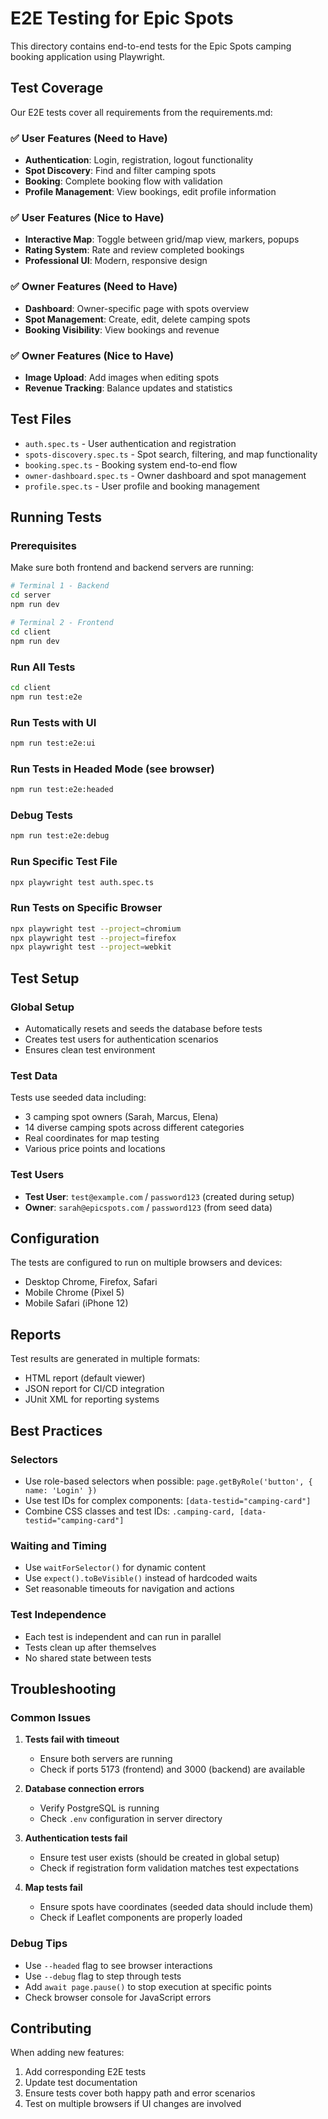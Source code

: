 # E2E Testing for Epic Spots

This directory contains end-to-end tests for the Epic Spots camping booking application using Playwright.

## Test Coverage

Our E2E tests cover all requirements from the requirements.md:

### ✅ **User Features (Need to Have)**
- **Authentication**: Login, registration, logout functionality
- **Spot Discovery**: Find and filter camping spots
- **Booking**: Complete booking flow with validation
- **Profile Management**: View bookings, edit profile information

### ✅ **User Features (Nice to Have)**
- **Interactive Map**: Toggle between grid/map view, markers, popups
- **Rating System**: Rate and review completed bookings
- **Professional UI**: Modern, responsive design

### ✅ **Owner Features (Need to Have)**
- **Dashboard**: Owner-specific page with spots overview
- **Spot Management**: Create, edit, delete camping spots
- **Booking Visibility**: View bookings and revenue

### ✅ **Owner Features (Nice to Have)**
- **Image Upload**: Add images when editing spots
- **Revenue Tracking**: Balance updates and statistics

## Test Files

- `auth.spec.ts` - User authentication and registration
- `spots-discovery.spec.ts` - Spot search, filtering, and map functionality
- `booking.spec.ts` - Booking system end-to-end flow
- `owner-dashboard.spec.ts` - Owner dashboard and spot management
- `profile.spec.ts` - User profile and booking management

## Running Tests

### Prerequisites
Make sure both frontend and backend servers are running:

```bash
# Terminal 1 - Backend
cd server
npm run dev

# Terminal 2 - Frontend
cd client
npm run dev
```

### Run All Tests
```bash
cd client
npm run test:e2e
```

### Run Tests with UI
```bash
npm run test:e2e:ui
```

### Run Tests in Headed Mode (see browser)
```bash
npm run test:e2e:headed
```

### Debug Tests
```bash
npm run test:e2e:debug
```

### Run Specific Test File
```bash
npx playwright test auth.spec.ts
```

### Run Tests on Specific Browser
```bash
npx playwright test --project=chromium
npx playwright test --project=firefox
npx playwright test --project=webkit
```

## Test Setup

### Global Setup
- Automatically resets and seeds the database before tests
- Creates test users for authentication scenarios
- Ensures clean test environment

### Test Data
Tests use seeded data including:
- 3 camping spot owners (Sarah, Marcus, Elena)
- 14 diverse camping spots across different categories
- Real coordinates for map testing
- Various price points and locations

### Test Users
- **Test User**: `test@example.com` / `password123` (created during setup)
- **Owner**: `sarah@epicspots.com` / `password123` (from seed data)

## Configuration

The tests are configured to run on multiple browsers and devices:
- Desktop Chrome, Firefox, Safari
- Mobile Chrome (Pixel 5)
- Mobile Safari (iPhone 12)

## Reports

Test results are generated in multiple formats:
- HTML report (default viewer)
- JSON report for CI/CD integration
- JUnit XML for reporting systems

## Best Practices

### Selectors
- Use role-based selectors when possible: `page.getByRole('button', { name: 'Login' })`
- Use test IDs for complex components: `[data-testid="camping-card"]`
- Combine CSS classes and test IDs: `.camping-card, [data-testid="camping-card"]`

### Waiting and Timing
- Use `waitForSelector()` for dynamic content
- Use `expect().toBeVisible()` instead of hardcoded waits
- Set reasonable timeouts for navigation and actions

### Test Independence
- Each test is independent and can run in parallel
- Tests clean up after themselves
- No shared state between tests

## Troubleshooting

### Common Issues

1. **Tests fail with timeout**
   - Ensure both servers are running
   - Check if ports 5173 (frontend) and 3000 (backend) are available

2. **Database connection errors**
   - Verify PostgreSQL is running
   - Check `.env` configuration in server directory

3. **Authentication tests fail**
   - Ensure test user exists (should be created in global setup)
   - Check if registration form validation matches test expectations

4. **Map tests fail**
   - Ensure spots have coordinates (seeded data should include them)
   - Check if Leaflet components are properly loaded

### Debug Tips
- Use `--headed` flag to see browser interactions
- Use `--debug` flag to step through tests
- Add `await page.pause()` to stop execution at specific points
- Check browser console for JavaScript errors

## Contributing

When adding new features:
1. Add corresponding E2E tests
2. Update test documentation
3. Ensure tests cover both happy path and error scenarios
4. Test on multiple browsers if UI changes are involved 